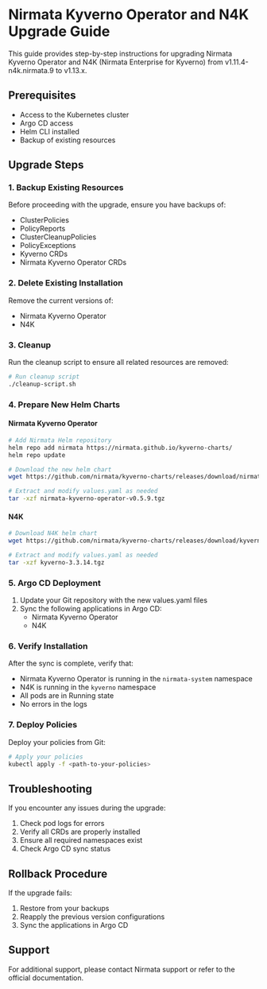 # Nirmata Kyverno Operator and N4K Upgrade Guide

This guide provides step-by-step instructions for upgrading Nirmata Kyverno Operator and N4K (Nirmata Enterprise for Kyverno) from v1.11.4-n4k.nirmata.9 to v1.13.x.

## Prerequisites

- Access to the Kubernetes cluster
- Argo CD access
- Helm CLI installed
- Backup of existing resources

## Upgrade Steps

### 1. Backup Existing Resources

Before proceeding with the upgrade, ensure you have backups of:
- ClusterPolicies
- PolicyReports
- ClusterCleanupPolicies
- PolicyExceptions
- Kyverno CRDs
- Nirmata Kyverno Operator CRDs

### 2. Delete Existing Installation

Remove the current versions of:
- Nirmata Kyverno Operator
- N4K

### 3. Cleanup

Run the cleanup script to ensure all related resources are removed:
```bash
# Run cleanup script
./cleanup-script.sh
```

### 4. Prepare New Helm Charts

#### Nirmata Kyverno Operator
```bash
# Add Nirmata Helm repository
helm repo add nirmata https://nirmata.github.io/kyverno-charts/
helm repo update

# Download the new helm chart
wget https://github.com/nirmata/kyverno-charts/releases/download/nirmata-kyverno-operator-v0.5.9/nirmata-kyverno-operator-v0.5.9.tgz

# Extract and modify values.yaml as needed
tar -xzf nirmata-kyverno-operator-v0.5.9.tgz
```

#### N4K
```bash
# Download N4K helm chart
wget https://github.com/nirmata/kyverno-charts/releases/download/kyverno-3.3.14/kyverno-3.3.14.tgz

# Extract and modify values.yaml as needed
tar -xzf kyverno-3.3.14.tgz
```

### 5. Argo CD Deployment

1. Update your Git repository with the new values.yaml files
2. Sync the following applications in Argo CD:
   - Nirmata Kyverno Operator
   - N4K

### 6. Verify Installation

After the sync is complete, verify that:
- Nirmata Kyverno Operator is running in the `nirmata-system` namespace
- N4K is running in the `kyverno` namespace
- All pods are in Running state
- No errors in the logs

### 7. Deploy Policies

Deploy your policies from Git:
```bash
# Apply your policies
kubectl apply -f <path-to-your-policies>
```

## Troubleshooting

If you encounter any issues during the upgrade:
1. Check pod logs for errors
2. Verify all CRDs are properly installed
3. Ensure all required namespaces exist
4. Check Argo CD sync status

## Rollback Procedure

If the upgrade fails:
1. Restore from your backups
2. Reapply the previous version configurations
3. Sync the applications in Argo CD

## Support

For additional support, please contact Nirmata support or refer to the official documentation. 
